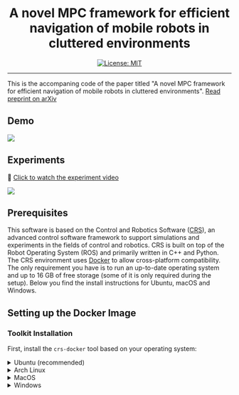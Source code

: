 <div align="center">
  <h1> A novel MPC framework for efficient navigation of mobile robots in cluttered environments </h1>


  <a href="https://opensource.org/licenses/MIT">
    <img src="https://img.shields.io/badge/License-MIT-yellow.svg" alt="License: MIT">
  </a>

</div>

---
This is the accompaning code of the paper titled "A novel MPC framework for efficient navigation of mobile robots in cluttered environments". 
[Read preprint on arXiv](https://arxiv.org/abs/2509.15917)


## Demo

![](./media/cluttered_mpc_sim.gif)

## Experiments

🎥 [Click to watch the experiment video](https://youtu.be/Hn_hpAmGgq0)

[![](./media/arc_screenshot_anoted.png)](https://youtu.be/Hn_hpAmGgq0)


## Prerequisites

This software is based on the Control and Robotics Software ([CRS](https://gitlab.ethz.ch/ics/crs)), an advanced control software framework to support simulations and experiments in the fields of control and robotics. CRS is built on top of the Robot Operating System (ROS) and primarily written in C++ and Python.
The CRS environment uses [Docker](https://www.docker.com) to allow cross-platform compatibility. The only requirement you have is to run an up-to-date operating system and up to 16 GB of free storage (some of it is only required during the setup). Below you find the install instructions for Ubuntu, macOS and Windows.

## Setting up the Docker Image

### Toolkit Installation
First, install the `crs-docker` tool based on your operating system:
<details>
<summary>Ubuntu (recommended)</summary>

 These instructions were tested on the following Ubuntu versions:

- 20.04 LTS
- 22.04 LTS
- 24.04 LTS

However, the instructions should apply to all recent Ubuntu versions.

#### Steps

1. Install Docker using the [offical install instructions](https://docs.docker.com/install/)   _Note: The install instructions list Ubuntu in the server section!_
2. Allow Docker execution as a non-root user; follow [these instructions](https://docs.docker.com/install/linux/linux-postinstall/#manage-docker-as-a-non-root-user)   _Note: Only do the first section "Manage Docker as a non-root user"_
3. Test your Docker installation with the following command   _Note: You might want to restart your computer at this point._

   ```sh
   docker run hello-world
   ```
4. Clone the git repository

   ```sh
   git clone https://github.com/IntelligentControlSystems/ClutteredEnvironment.git
   ```
5. Navigate to the Ubuntu setup folder

   ```sh
   cd ClutteredEnvironment/.setup/ubuntu
   ```
6. Execute the setup script

   ```sh
   ./setup.sh
   ```

</details>

<details>
<summary>Arch Linux </summary>

The Installation does not differ too much from the Ubuntu installation. There is however one caveat on Arch Linux: Running Docker containers might fill up your memory and crash your system. To prevent this, add following lines to the file `/etc/docker/daemon.json` :

```sh
{
  "default-ulimits": {
    "nofile": {
      "Name": "nofile",
      "Soft": 1024,
      "Hard": 524288
    }
  }
}
```

Do not forget to restart the docker service with `sudo systemctl restart docker`.

Alternatively, one can specify these limits in the `docker-compose.yaml` file:

```sh
version: '3'
name: "crs"
services:
  crs:

    ...

    # ADD THESE 4 LINES
    ulimits:
      nofile:
        soft: 1024
        hard: 524288

    ...
```

</details>

<details>
<summary>MacOS</summary>

These instructions were tested on **macOS Sonoma (14.4)**. However, the instructions should apply to all recent macOS versions.

#### Steps

1. Install Docker using the [offical install instructions](https://docs.docker.com/install/)
2. Test your Docker installation with the following command

   ```sh
   docker run hello-world
   ```
3. Clone the git repository   _Note: Make sure you have a SSH key set up, otherwise this doesn't work._

   ```sh
   git clone https://github.com/IntelligentControlSystems/ClutteredEnvironment.git
   ```
4. Navigate to the MacOS setup folder

   ```sh
   cd ClutteredEnvironment/.setup/macos
   ```
5. Execute the setup script

   ```sh
   ./setup.sh
   ```

</details>

<details>
<summary>Windows</summary>

 These instructions were tested on the following Windows versions:

- Windows 11

Windows 10 should work as well, but might need some slight modifications.

#### Steps

1. Install Docker using the [official install instructions](https://docs.docker.com/desktop/install/windows-install/)
2. Make sure to run Docker on WSL 2 (see [Docker Desktop WSL 2 backend on Windows](https://docs.docker.com/desktop/wsl/))
   1. Make sure you have WSL 2 installed and set Ubuntu as the default distro.
   2. Make sure to tick the boxes in the Docker Desktop as in the screenshots below.

      ![image.png](uploads/e1e86bcc006aff072295e4f96584b879/image.png){width="840" height="440"}

      ![Screenshot 2024-08-30 103945.png](uploads/94fe1a22e216189487109c874848ff56/Screenshot_2024-08-30_103945.png){width="1440" height="759"}
3. Open a PowerShell Terminal and get into your defau
